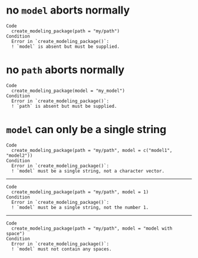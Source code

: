 # no `model` aborts normally

    Code
      create_modeling_package(path = "my/path")
    Condition
      Error in `create_modeling_package()`:
      ! `model` is absent but must be supplied.

# no `path` aborts normally

    Code
      create_modeling_package(model = "my_model")
    Condition
      Error in `create_modeling_package()`:
      ! `path` is absent but must be supplied.

# `model` can only be a single string

    Code
      create_modeling_package(path = "my/path", model = c("model1", "model2"))
    Condition
      Error in `create_modeling_package()`:
      ! `model` must be a single string, not a character vector.

---

    Code
      create_modeling_package(path = "my/path", model = 1)
    Condition
      Error in `create_modeling_package()`:
      ! `model` must be a single string, not the number 1.

---

    Code
      create_modeling_package(path = "my/path", model = "model with space")
    Condition
      Error in `create_modeling_package()`:
      ! `model` must not contain any spaces.

